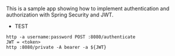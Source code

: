 This is a sample app showing how to implement authentication and authorization with Spring Security and JWT.

- TEST
```
http -a username:password POST :8080/authenticate
JWT = <token>
http :8080/private -A bearer -a ${JWT}
```
